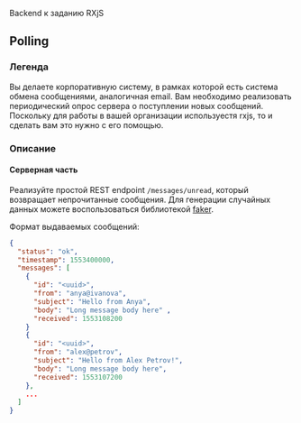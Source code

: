Backend к заданию RXjS

## Polling

### Легенда

Вы делаете корпоративную систему, в рамках которой есть система обмена сообщениями, аналогичная email. Вам необходимо реализовать периодический опрос сервера о поступлении новых сообщений. Поскольку для работы в вашей организации используестя rxjs, то и сделать вам это нужно с его помощью.

### Описание

#### Серверная часть

Реализуйте простой REST endpoint `/messages/unread`, который возвращает непрочитанные сообщения. Для генерации случайных данных можете воспользоваться библиотекой [faker](https://www.npmjs.com/package/@faker-js/faker).

Формат выдаваемых сообщений:
```json
{
  "status": "ok",
  "timestamp": 1553400000,
  "messages": [
    {
      "id": "<uuid>",
      "from": "anya@ivanova",
      "subject": "Hello from Anya",
      "body": "Long message body here" ,
      "received": 1553108200
    }
    {
      "id": "<uuid>",
      "from": "alex@petrov",
      "subject": "Hello from Alex Petrov!",
      "body": "Long message body here",
      "received": 1553107200
    },
    ...
  ]
}
```
